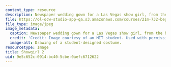 ```yaml
---
content_type: resource
description: Newspaper wedding gown for a Las Vegas show girl, from the back.
file: https://ol-ocw-studio-app-qa.s3.amazonaws.com/courses/21m-732-beginning-costume-design-and-construction-fall-2008/9e5c652c0914bc405cbe0aefc6712622_showgirl2.jpg
file_type: image/jpeg
image_metadata:
  caption: Newspaper wedding gown for a Las Vegas show girl, from the back.
  credit: 'Credit: Image courtesy of an MIT student. Used with permission.'
  image-alt: Drawing of a student-designed costume.
resourcetype: Image
title: Showgirl 2
uid: 9e5c652c-0914-bc40-5cbe-0aefc6712622
---
```


